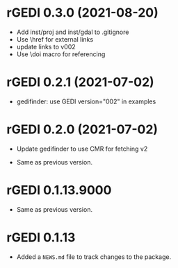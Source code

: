 <!-- NEWS.md is maintained by https://cynkra.github.io/fledge, do not edit -->

# rGEDI 0.3.0 (2021-08-20)

* Add inst/proj and inst/gdal to .gitignore
* Use \href for external links
* update links to v002
* Use \doi macro for referencing


# rGEDI 0.2.1 (2021-07-02)

* gedifinder: use GEDI version="002" in examples


# rGEDI 0.2.0 (2021-07-02)

* Update gedifinder to use CMR for fetching v2
- Same as previous version.


# rGEDI 0.1.13.9000

- Same as previous version.


# rGEDI 0.1.13

* Added a `NEWS.md` file to track changes to the package.
